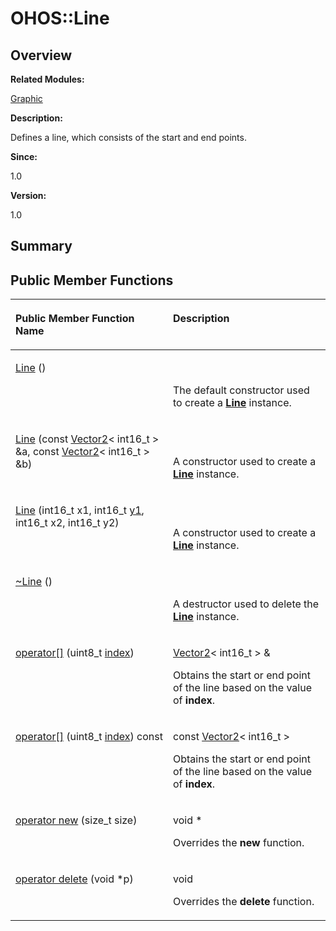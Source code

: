 # OHOS::Line<a name="ZH-CN_TOPIC_0000001054718157"></a>

## **Overview**<a name="section141558883093535"></a>

**Related Modules:**

[Graphic](Graphic.md)

**Description:**

Defines a line, which consists of the start and end points. 

**Since:**

1.0

**Version:**

1.0

## **Summary**<a name="section1845050409093535"></a>

## Public Member Functions<a name="pub-methods"></a>

<a name="table1464340997093535"></a>
<table><thead align="left"><tr id="row697736055093535"><th class="cellrowborder" valign="top" width="50%" id="mcps1.1.3.1.1"><p id="p1203587969093535"><a name="p1203587969093535"></a><a name="p1203587969093535"></a>Public Member Function Name</p>
</th>
<th class="cellrowborder" valign="top" width="50%" id="mcps1.1.3.1.2"><p id="p584767003093535"><a name="p584767003093535"></a><a name="p584767003093535"></a>Description</p>
</th>
</tr>
</thead>
<tbody><tr id="row288345901093535"><td class="cellrowborder" valign="top" width="50%" headers="mcps1.1.3.1.1 "><p id="p1495254857093535"><a name="p1495254857093535"></a><a name="p1495254857093535"></a><a href="Graphic.md#ga3c8dd952afc5a76f8628c7f702755bd8">Line</a> ()</p>
</td>
<td class="cellrowborder" valign="top" width="50%" headers="mcps1.1.3.1.2 "><p id="p873299877093535"><a name="p873299877093535"></a><a name="p873299877093535"></a>&nbsp;</p>
<p id="p1442069573093535"><a name="p1442069573093535"></a><a name="p1442069573093535"></a>The default constructor used to create a <strong id="b1237524572093535"><a name="b1237524572093535"></a><a name="b1237524572093535"></a><a href="OHOS-Line.md">Line</a></strong> instance. </p>
</td>
</tr>
<tr id="row1888757394093535"><td class="cellrowborder" valign="top" width="50%" headers="mcps1.1.3.1.1 "><p id="p346437886093535"><a name="p346437886093535"></a><a name="p346437886093535"></a><a href="Graphic.md#ga0bda554c3c7d5950637a50ffbbec2269">Line</a> (const <a href="OHOS-Vector2-T.md">Vector2</a>&lt; int16_t &gt; &amp;a, const <a href="OHOS-Vector2-T.md">Vector2</a>&lt; int16_t &gt; &amp;b)</p>
</td>
<td class="cellrowborder" valign="top" width="50%" headers="mcps1.1.3.1.2 "><p id="p299254045093535"><a name="p299254045093535"></a><a name="p299254045093535"></a>&nbsp;</p>
<p id="p836061910093535"><a name="p836061910093535"></a><a name="p836061910093535"></a>A constructor used to create a <strong id="b1016583182093535"><a name="b1016583182093535"></a><a name="b1016583182093535"></a><a href="OHOS-Line.md">Line</a></strong> instance. </p>
</td>
</tr>
<tr id="row38807939093535"><td class="cellrowborder" valign="top" width="50%" headers="mcps1.1.3.1.1 "><p id="p1518892865093535"><a name="p1518892865093535"></a><a name="p1518892865093535"></a><a href="Graphic.md#ga216de7fbcb274d28bb5a50d0e0692aa0">Line</a> (int16_t x1, int16_t <a href="zh-cn_topic_0000001055039462.md#ga369368526a105f3fba6776b11586070c">y1</a>, int16_t x2, int16_t y2)</p>
</td>
<td class="cellrowborder" valign="top" width="50%" headers="mcps1.1.3.1.2 "><p id="p1777784858093535"><a name="p1777784858093535"></a><a name="p1777784858093535"></a>&nbsp;</p>
<p id="p2049950433093535"><a name="p2049950433093535"></a><a name="p2049950433093535"></a>A constructor used to create a <strong id="b848365096093535"><a name="b848365096093535"></a><a name="b848365096093535"></a><a href="OHOS-Line.md">Line</a></strong> instance. </p>
</td>
</tr>
<tr id="row2050702166093535"><td class="cellrowborder" valign="top" width="50%" headers="mcps1.1.3.1.1 "><p id="p429732316093535"><a name="p429732316093535"></a><a name="p429732316093535"></a><a href="Graphic.md#ga86d5bfc47854c5e85363adce571de167">~Line</a> ()</p>
</td>
<td class="cellrowborder" valign="top" width="50%" headers="mcps1.1.3.1.2 "><p id="p1578406171093535"><a name="p1578406171093535"></a><a name="p1578406171093535"></a>&nbsp;</p>
<p id="p585187010093535"><a name="p585187010093535"></a><a name="p585187010093535"></a>A destructor used to delete the <strong id="b1964440175093535"><a name="b1964440175093535"></a><a name="b1964440175093535"></a><a href="OHOS-Line.md">Line</a></strong> instance. </p>
</td>
</tr>
<tr id="row394217525093535"><td class="cellrowborder" valign="top" width="50%" headers="mcps1.1.3.1.1 "><p id="p1563875037093535"><a name="p1563875037093535"></a><a name="p1563875037093535"></a><a href="Graphic.md#gafeae0169d5e3e92fcbc743c09cd4f6d0">operator[]</a> (uint8_t <a href="zh-cn_topic_0000001055198076.md#ga1d3748ca570dcb09a2fb28e8015107dd">index</a>)</p>
</td>
<td class="cellrowborder" valign="top" width="50%" headers="mcps1.1.3.1.2 "><p id="p1357546947093535"><a name="p1357546947093535"></a><a name="p1357546947093535"></a><a href="OHOS-Vector2-T.md">Vector2</a>&lt; int16_t &gt; &amp;&nbsp;</p>
<p id="p1172791989093535"><a name="p1172791989093535"></a><a name="p1172791989093535"></a>Obtains the start or end point of the line based on the value of <strong id="b1098737861093535"><a name="b1098737861093535"></a><a name="b1098737861093535"></a>index</strong>. </p>
</td>
</tr>
<tr id="row1473852690093535"><td class="cellrowborder" valign="top" width="50%" headers="mcps1.1.3.1.1 "><p id="p1212489756093535"><a name="p1212489756093535"></a><a name="p1212489756093535"></a><a href="Graphic.md#ga3f747832db7335f2198c7746140a6631">operator[]</a> (uint8_t <a href="zh-cn_topic_0000001055198076.md#ga1d3748ca570dcb09a2fb28e8015107dd">index</a>) const</p>
</td>
<td class="cellrowborder" valign="top" width="50%" headers="mcps1.1.3.1.2 "><p id="p125210789093535"><a name="p125210789093535"></a><a name="p125210789093535"></a>const <a href="OHOS-Vector2-T.md">Vector2</a>&lt; int16_t &gt;&nbsp;</p>
<p id="p535812280093535"><a name="p535812280093535"></a><a name="p535812280093535"></a>Obtains the start or end point of the line based on the value of <strong id="b979774157093535"><a name="b979774157093535"></a><a name="b979774157093535"></a>index</strong>. </p>
</td>
</tr>
<tr id="row178256128093535"><td class="cellrowborder" valign="top" width="50%" headers="mcps1.1.3.1.1 "><p id="p585742799093535"><a name="p585742799093535"></a><a name="p585742799093535"></a><a href="Graphic.md#ga4854963aa969ee20a6cd174a70f5cd23">operator new</a> (size_t size)</p>
</td>
<td class="cellrowborder" valign="top" width="50%" headers="mcps1.1.3.1.2 "><p id="p1409927232093535"><a name="p1409927232093535"></a><a name="p1409927232093535"></a>void *&nbsp;</p>
<p id="p1229638012093535"><a name="p1229638012093535"></a><a name="p1229638012093535"></a>Overrides the <strong id="b1419042078093535"><a name="b1419042078093535"></a><a name="b1419042078093535"></a>new</strong> function. </p>
</td>
</tr>
<tr id="row787037457093535"><td class="cellrowborder" valign="top" width="50%" headers="mcps1.1.3.1.1 "><p id="p1808455299093535"><a name="p1808455299093535"></a><a name="p1808455299093535"></a><a href="Graphic.md#gadf1997a0f56ac2b220e7f0f8e8e0a6ef">operator delete</a> (void *p)</p>
</td>
<td class="cellrowborder" valign="top" width="50%" headers="mcps1.1.3.1.2 "><p id="p1031537367093535"><a name="p1031537367093535"></a><a name="p1031537367093535"></a>void&nbsp;</p>
<p id="p666336288093535"><a name="p666336288093535"></a><a name="p666336288093535"></a>Overrides the <strong id="b548242277093535"><a name="b548242277093535"></a><a name="b548242277093535"></a>delete</strong> function. </p>
</td>
</tr>
</tbody>
</table>

